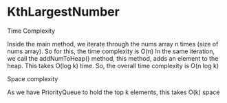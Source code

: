 # KthLargestNumber

Time Complexity

Inside the main method, we iterate through the nums array n times (size of nums array). So for this, the time complexity is O(n)
In the same iteration, we call the addNumToHeap() method, this method, adds an element to the heap. This takes O(log k) time.
So, the overall time complexity is O(n log k)

Space complexity

As we have PriorityQueue to hold the top k elements, this takes O(k) space

